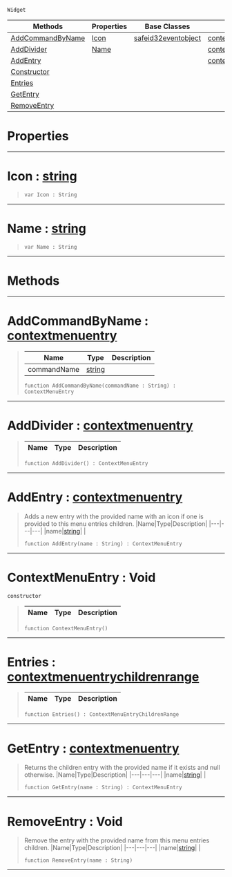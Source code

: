  `Widget`

|Methods|Properties|Base Classes|Derived Classes|
|---|---|---|---|
|[ AddCommandByName](https://plasmaengine.github.io/PlasmaDocs/Plasma1/C++/code_reference/class_reference/contextmenuentry.md#addcommandbyname-plasma-en)|[ Icon](https://plasmaengine.github.io/PlasmaDocs/Plasma1/C++/code_reference/class_reference/contextmenuentry.md#icon-plasma-engine-documen)|[safeid32eventobject](https://plasmaengine.github.io/PlasmaDocs/Plasma1/C++/code_reference/class_reference/safeid32eventobject.md)|[contextmenuentrycommand](https://plasmaengine.github.io/PlasmaDocs/Plasma1/C++/code_reference/class_reference/contextmenuentrycommand.md)|
|[ AddDivider](https://plasmaengine.github.io/PlasmaDocs/Plasma1/C++/code_reference/class_reference/contextmenuentry.md#adddivider-plasma-engine-d)|[ Name](https://plasmaengine.github.io/PlasmaDocs/Plasma1/C++/code_reference/class_reference/contextmenuentry.md#name-plasma-engine-documen)| |[contextmenuentrydivider](https://plasmaengine.github.io/PlasmaDocs/Plasma1/C++/code_reference/class_reference/contextmenuentrydivider.md)|
|[ AddEntry](https://plasmaengine.github.io/PlasmaDocs/Plasma1/C++/code_reference/class_reference/contextmenuentry.md#addentry-plasma-engine-doc)| | |[contextmenuentrymenu](https://plasmaengine.github.io/PlasmaDocs/Plasma1/C++/code_reference/class_reference/contextmenuentrymenu.md)|
|[ Constructor](https://plasmaengine.github.io/PlasmaDocs/Plasma1/C++/code_reference/class_reference/contextmenuentry.md#contextmenuentry-void)| | | |
|[ Entries](https://plasmaengine.github.io/PlasmaDocs/Plasma1/C++/code_reference/class_reference/contextmenuentry.md#entries-plasma-engine-docu)| | | |
|[ GetEntry](https://plasmaengine.github.io/PlasmaDocs/Plasma1/C++/code_reference/class_reference/contextmenuentry.md#getentry-plasma-engine-doc)| | | |
|[ RemoveEntry](https://plasmaengine.github.io/PlasmaDocs/Plasma1/C++/code_reference/class_reference/contextmenuentry.md#removeentry-void)| | | |


 #  Properties


---  
 #  Icon : [string](https://plasmaengine.github.io/PlasmaDocs/Plasma1/C++/code_reference/lightning_base_types/string.md)

> 
> ``` lang=cpp, name=Lightning
> var Icon : String


---  
 #  Name : [string](https://plasmaengine.github.io/PlasmaDocs/Plasma1/C++/code_reference/lightning_base_types/string.md)

> 
> ``` lang=cpp, name=Lightning
> var Name : String


---  
 #  Methods


---  
 #  AddCommandByName : [contextmenuentry](https://plasmaengine.github.io/PlasmaDocs/Plasma1/C++/code_reference/class_reference/contextmenuentry.md)

> 
> |Name|Type|Description|
> |---|---|---|
> |commandName|[string](https://plasmaengine.github.io/PlasmaDocs/Plasma1/C++/code_reference/lightning_base_types/string.md)| |
> ``` lang=cpp, name=Lightning
> function AddCommandByName(commandName : String) : ContextMenuEntry
> ``` 


---  
 #  AddDivider : [contextmenuentry](https://plasmaengine.github.io/PlasmaDocs/Plasma1/C++/code_reference/class_reference/contextmenuentry.md)

> 
> |Name|Type|Description|
> |---|---|---|
> ``` lang=cpp, name=Lightning
> function AddDivider() : ContextMenuEntry
> ``` 


---  
 #  AddEntry : [contextmenuentry](https://plasmaengine.github.io/PlasmaDocs/Plasma1/C++/code_reference/class_reference/contextmenuentry.md)

> Adds a new entry with the provided name with an icon if one is provided to this menu entries children.
> |Name|Type|Description|
> |---|---|---|
> |name|[string](https://plasmaengine.github.io/PlasmaDocs/Plasma1/C++/code_reference/lightning_base_types/string.md)| |
> ``` lang=cpp, name=Lightning
> function AddEntry(name : String) : ContextMenuEntry
> ``` 


---  
 #  ContextMenuEntry : Void

 `constructor`

> 
> |Name|Type|Description|
> |---|---|---|
> ``` lang=cpp, name=Lightning
> function ContextMenuEntry()
> ``` 


---  
 #  Entries : [contextmenuentrychildrenrange](https://plasmaengine.github.io/PlasmaDocs/Plasma1/C++/code_reference/class_reference/contextmenuentrychildrenrange.md)

> 
> |Name|Type|Description|
> |---|---|---|
> ``` lang=cpp, name=Lightning
> function Entries() : ContextMenuEntryChildrenRange
> ``` 


---  
 #  GetEntry : [contextmenuentry](https://plasmaengine.github.io/PlasmaDocs/Plasma1/C++/code_reference/class_reference/contextmenuentry.md)

> Returns the children entry with the provided name if it exists and null otherwise.
> |Name|Type|Description|
> |---|---|---|
> |name|[string](https://plasmaengine.github.io/PlasmaDocs/Plasma1/C++/code_reference/lightning_base_types/string.md)| |
> ``` lang=cpp, name=Lightning
> function GetEntry(name : String) : ContextMenuEntry
> ``` 


---  
 #  RemoveEntry : Void

> Remove the entry with the provided name from this menu entries children.
> |Name|Type|Description|
> |---|---|---|
> |name|[string](https://plasmaengine.github.io/PlasmaDocs/Plasma1/C++/code_reference/lightning_base_types/string.md)| |
> ``` lang=cpp, name=Lightning
> function RemoveEntry(name : String)
> ``` 


---  
 

 